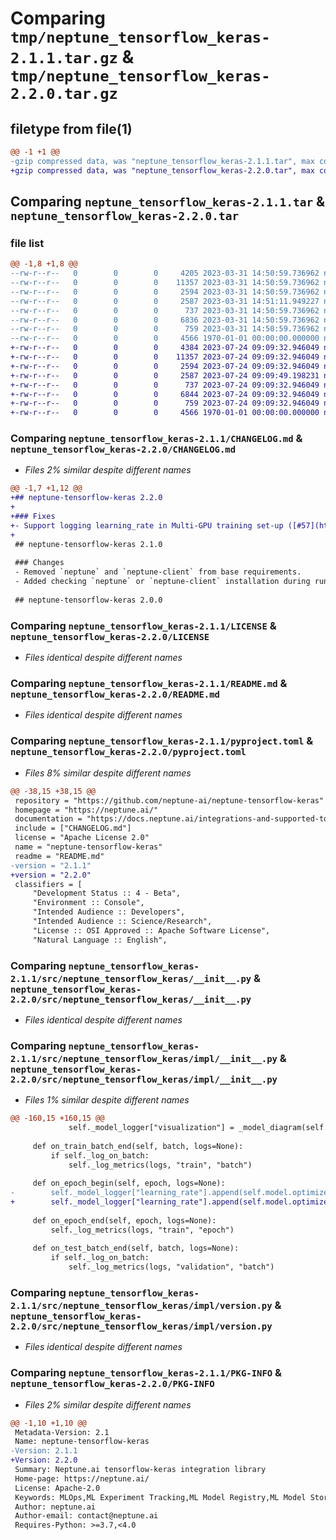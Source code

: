 # Comparing `tmp/neptune_tensorflow_keras-2.1.1.tar.gz` & `tmp/neptune_tensorflow_keras-2.2.0.tar.gz`

## filetype from file(1)

```diff
@@ -1 +1 @@
-gzip compressed data, was "neptune_tensorflow_keras-2.1.1.tar", max compression
+gzip compressed data, was "neptune_tensorflow_keras-2.2.0.tar", max compression
```

## Comparing `neptune_tensorflow_keras-2.1.1.tar` & `neptune_tensorflow_keras-2.2.0.tar`

### file list

```diff
@@ -1,8 +1,8 @@
--rw-r--r--   0        0        0     4205 2023-03-31 14:50:59.736962 neptune_tensorflow_keras-2.1.1/CHANGELOG.md
--rw-r--r--   0        0        0    11357 2023-03-31 14:50:59.736962 neptune_tensorflow_keras-2.1.1/LICENSE
--rw-r--r--   0        0        0     2594 2023-03-31 14:50:59.736962 neptune_tensorflow_keras-2.1.1/README.md
--rw-r--r--   0        0        0     2587 2023-03-31 14:51:11.949227 neptune_tensorflow_keras-2.1.1/pyproject.toml
--rw-r--r--   0        0        0      737 2023-03-31 14:50:59.736962 neptune_tensorflow_keras-2.1.1/src/neptune_tensorflow_keras/__init__.py
--rw-r--r--   0        0        0     6836 2023-03-31 14:50:59.736962 neptune_tensorflow_keras-2.1.1/src/neptune_tensorflow_keras/impl/__init__.py
--rw-r--r--   0        0        0      759 2023-03-31 14:50:59.736962 neptune_tensorflow_keras-2.1.1/src/neptune_tensorflow_keras/impl/version.py
--rw-r--r--   0        0        0     4566 1970-01-01 00:00:00.000000 neptune_tensorflow_keras-2.1.1/PKG-INFO
+-rw-r--r--   0        0        0     4384 2023-07-24 09:09:32.946049 neptune_tensorflow_keras-2.2.0/CHANGELOG.md
+-rw-r--r--   0        0        0    11357 2023-07-24 09:09:32.946049 neptune_tensorflow_keras-2.2.0/LICENSE
+-rw-r--r--   0        0        0     2594 2023-07-24 09:09:32.946049 neptune_tensorflow_keras-2.2.0/README.md
+-rw-r--r--   0        0        0     2587 2023-07-24 09:09:49.198231 neptune_tensorflow_keras-2.2.0/pyproject.toml
+-rw-r--r--   0        0        0      737 2023-07-24 09:09:32.946049 neptune_tensorflow_keras-2.2.0/src/neptune_tensorflow_keras/__init__.py
+-rw-r--r--   0        0        0     6844 2023-07-24 09:09:32.946049 neptune_tensorflow_keras-2.2.0/src/neptune_tensorflow_keras/impl/__init__.py
+-rw-r--r--   0        0        0      759 2023-07-24 09:09:32.946049 neptune_tensorflow_keras-2.2.0/src/neptune_tensorflow_keras/impl/version.py
+-rw-r--r--   0        0        0     4566 1970-01-01 00:00:00.000000 neptune_tensorflow_keras-2.2.0/PKG-INFO
```

### Comparing `neptune_tensorflow_keras-2.1.1/CHANGELOG.md` & `neptune_tensorflow_keras-2.2.0/CHANGELOG.md`

 * *Files 2% similar despite different names*

```diff
@@ -1,7 +1,12 @@
+## neptune-tensorflow-keras 2.2.0
+
+### Fixes
+- Support logging learning_rate in Multi-GPU training set-up ([#57](https://github.com/neptune-ai/neptune-tensorflow-keras/pull/57))
+
 ## neptune-tensorflow-keras 2.1.0
 
 ### Changes
 - Removed `neptune` and `neptune-client` from base requirements.
 - Added checking `neptune` or `neptune-client` installation during runtime.
 
 ## neptune-tensorflow-keras 2.0.0
```

### Comparing `neptune_tensorflow_keras-2.1.1/LICENSE` & `neptune_tensorflow_keras-2.2.0/LICENSE`

 * *Files identical despite different names*

### Comparing `neptune_tensorflow_keras-2.1.1/README.md` & `neptune_tensorflow_keras-2.2.0/README.md`

 * *Files identical despite different names*

### Comparing `neptune_tensorflow_keras-2.1.1/pyproject.toml` & `neptune_tensorflow_keras-2.2.0/pyproject.toml`

 * *Files 8% similar despite different names*

```diff
@@ -38,15 +38,15 @@
 repository = "https://github.com/neptune-ai/neptune-tensorflow-keras"
 homepage = "https://neptune.ai/"
 documentation = "https://docs.neptune.ai/integrations-and-supported-tools/model-training/tensorflow-keras"
 include = ["CHANGELOG.md"]
 license = "Apache License 2.0"
 name = "neptune-tensorflow-keras"
 readme = "README.md"
-version = "2.1.1"
+version = "2.2.0"
 classifiers = [
     "Development Status :: 4 - Beta",
     "Environment :: Console",
     "Intended Audience :: Developers",
     "Intended Audience :: Science/Research",
     "License :: OSI Approved :: Apache Software License",
     "Natural Language :: English",
```

### Comparing `neptune_tensorflow_keras-2.1.1/src/neptune_tensorflow_keras/__init__.py` & `neptune_tensorflow_keras-2.2.0/src/neptune_tensorflow_keras/__init__.py`

 * *Files identical despite different names*

### Comparing `neptune_tensorflow_keras-2.1.1/src/neptune_tensorflow_keras/impl/__init__.py` & `neptune_tensorflow_keras-2.2.0/src/neptune_tensorflow_keras/impl/__init__.py`

 * *Files 1% similar despite different names*

```diff
@@ -160,15 +160,15 @@
             self._model_logger["visualization"] = _model_diagram(self.model)
 
     def on_train_batch_end(self, batch, logs=None):
         if self._log_on_batch:
             self._log_metrics(logs, "train", "batch")
 
     def on_epoch_begin(self, epoch, logs=None):
-        self._model_logger["learning_rate"].append(self.model.optimizer.learning_rate)
+        self._model_logger["learning_rate"].append(self.model.optimizer.learning_rate.numpy())
 
     def on_epoch_end(self, epoch, logs=None):
         self._log_metrics(logs, "train", "epoch")
 
     def on_test_batch_end(self, batch, logs=None):
         if self._log_on_batch:
             self._log_metrics(logs, "validation", "batch")
```

### Comparing `neptune_tensorflow_keras-2.1.1/src/neptune_tensorflow_keras/impl/version.py` & `neptune_tensorflow_keras-2.2.0/src/neptune_tensorflow_keras/impl/version.py`

 * *Files identical despite different names*

### Comparing `neptune_tensorflow_keras-2.1.1/PKG-INFO` & `neptune_tensorflow_keras-2.2.0/PKG-INFO`

 * *Files 2% similar despite different names*

```diff
@@ -1,10 +1,10 @@
 Metadata-Version: 2.1
 Name: neptune-tensorflow-keras
-Version: 2.1.1
+Version: 2.2.0
 Summary: Neptune.ai tensorflow-keras integration library
 Home-page: https://neptune.ai/
 License: Apache-2.0
 Keywords: MLOps,ML Experiment Tracking,ML Model Registry,ML Model Store,ML Metadata Store
 Author: neptune.ai
 Author-email: contact@neptune.ai
 Requires-Python: >=3.7,<4.0
```

